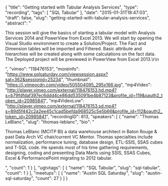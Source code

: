 {
  "title": "Getting started with Tabular Analysis Services",
  "type": "recording",
  "tags": [
    "SQL Tabular"
  ],
  "date": "2015-01-31T18:47:03",
  "draft": false,
  "slug": "getting-started-with-tabular-analysis-services",
  "abstract": "<p>This session will give the basics of starting a tabular model with Analysis Services 2014 and PowerView from Excel 2013. We will start by opening the Visual Studio environment to create a Solution/Project. The Fact and Dimension tables will be imported and Filtered. Basic attribute and hierarchies will be created along with some calculations on the fact data. The Deployed project will be previewed in PowerView from Excel 2013.\r\n</p>",
  "vimeo": "118476153",
  "moreinfo": "https://www.sqlsaturday.com/viewsession.aspx?sat=362&sessionid=25234",
  "thumbnail": "https://i.vimeocdn.com/video/505504095_295x166.jpg",
  "mp4Video": "http://player.vimeo.com/external/118476153.hd.mp4?s=b79fdfdaf397ec6ddd4ce86dd535091be4b87123&profile_id=119&oauth2_token_id=20985841",
  "mp4VideoLow": "http://player.vimeo.com/external/118476153.sd.mp4?s=89d5f442c2a2ee45c1cad5befda968525c5e5b66&profile_id=112&oauth2_token_id=20985841",
  "recordingID": 813,
  "speakers": [
    {
      "name": "Thomas LeBlanc",
      "slug": "thomas-leblanc",
      "bio": "<p>Thomas LeBlanc (MCITP BI) a data warehouse architect in Baton Rouge & past Data Arch VC chair/current VC Mentor. Thomas specialties include normalization, performance tuning, database design, ETL-SSIS, SSAS cubes and T-SQL code. He spends most of his time gathering requirements, designing, coding and presenting Data Marts using SSIS, SSAS Cubes, Excel & PerformancePoint migrating to 2012 tabular.</p>",
      "count": 1
    }
  ],
  "ugtvtags": [
    {
      "name": "SQL Tabular",
      "slug": "sql-tabular",
      "count": 1
    }
  ],
  "meetups": [
    {
      "name": "Austin SQL Saturday",
      "slug": "austin-sql-saturday",
      "count": 27
    }
  ]
}